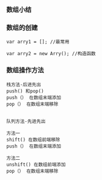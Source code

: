 ### 数组小结

### 数组的创建

```
var arry1 = []; //最常用

var arry2 = new Arry(); //构造函数

```
### 数组操作方法

 ```
 栈方法-后进先出
 push() 和pop()
 push（） 在数组末端添加
 pop（） 在数组末端移除
 

队列方法-先进先出

方法一
shift() 在数组前端移除
push（） 在数组末端添加

方法二
unshift() 在数组前端添加
pop（） 在数组末端移除
```
